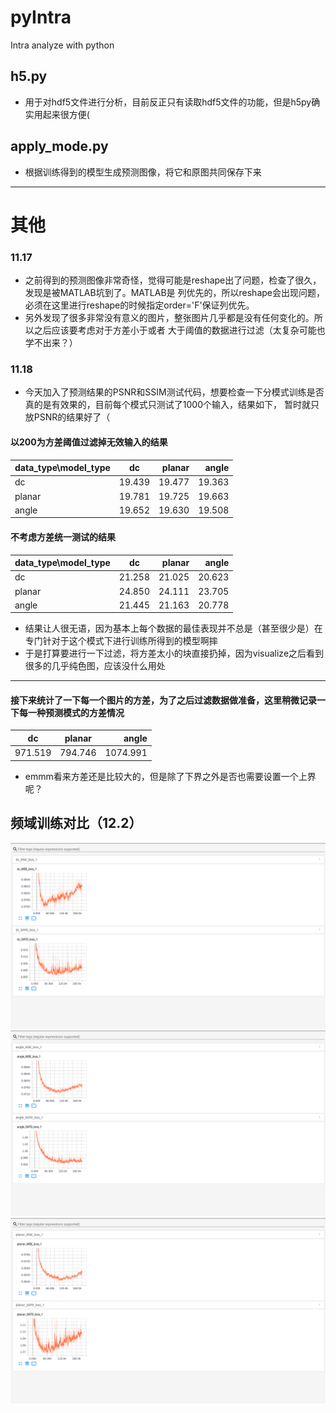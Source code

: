 # pyIntra
Intra analyze with python

## h5.py
* 用于对hdf5文件进行分析，目前反正只有读取hdf5文件的功能，但是h5py确实用起来很方便(

## apply_mode.py
* 根据训练得到的模型生成预测图像，将它和原图共同保存下来
---
# 其他
### 11.17
* 之前得到的预测图像非常奇怪，觉得可能是reshape出了问题，检查了很久，发现是被MATLAB坑到了。MATLAB是
列优先的，所以reshape会出现问题，必须在这里进行reshape的时候指定order='F'保证列优先。
* 另外发现了很多非常没有意义的图片，整张图片几乎都是没有任何变化的。所以之后应该要考虑对于方差小于或者
大于阈值的数据进行过滤（太复杂可能也学不出来？）
### 11.18
* 今天加入了预测结果的PSNR和SSIM测试代码，想要检查一下分模式训练是否真的是有效果的，目前每个模式只测试了1000个输入，结果如下，
暂时就只放PSNR的结果好了（
#### 以200为方差阈值过滤掉无效输入的结果

| data_type\model_type    |dc             | planar           | angle     |
| ------------- |:-------------:| -----:           | -----:    |
| dc            | 19.439        | 19.477           | 19.363    |
|planar         | 19.781        | 19.725           | 19.663    |
|angle          | 19.652        | 19.630           | 19.508    |

#### 不考虑方差统一测试的结果
| data_type\model_type    |dc             | planar           | angle     |
| ------------- |:-------------:| -----:           | -----:    |
| dc            | 21.258        | 21.025           | 20.623    |
|planar         | 24.850        | 24.111           | 23.705    |
|angle          | 21.445        | 21.163           | 20.778    |

* 结果让人很无语，因为基本上每个数据的最佳表现并不总是（甚至很少是）在专门针对于这个模式下进行训练所得到的模型啊摔
* 于是打算要进行一下过滤，将方差太小的块直接扔掉，因为visualize之后看到很多的几乎纯色图，应该没什么用处
---
#### 接下来统计了一下每一个图片的方差，为了之后过滤数据做准备，这里稍微记录一下每一种预测模式的方差情况
| dc       | planar    | angle    |
| ------------- |:-------------:| -----:           |
|971.519   | 794.746   | 1074.991 |
* emmm看来方差还是比较大的，但是除了下界之外是否也需要设置一个上界呢？

## 频域训练对比（12.2）
![Image text](analyze/freq/dc.png)
![Image text](analyze/freq/angle.png)
![Image text](analyze/freq/planar.png)

